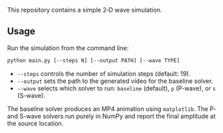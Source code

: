 This repository contains a simple 2‑D wave simulation.

## Usage

Run the simulation from the command line:

```bash
python main.py [--steps N] [--output PATH] [--wave TYPE]
```

- `--steps` controls the number of simulation steps (default: 19).
- `--output` sets the path to the generated video for the baseline solver.
- `--wave` selects which solver to run: `baseline` (default), `p` (P-wave), or `s` (S-wave).

The baseline solver produces an MP4 animation using `matplotlib`. The P- and S-wave
solvers run purely in NumPy and report the final amplitude at the source location.
